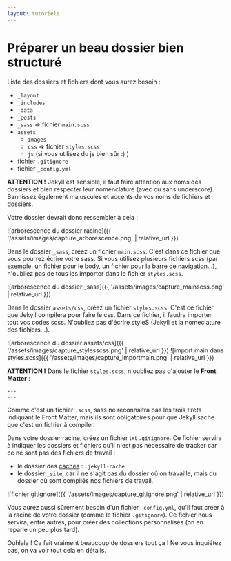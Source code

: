 ```yaml
---
layout: tutoriels
---
```

# Préparer un beau dossier bien structuré
Liste des dossiers et fichiers dont vous aurez besoin :
- `_layout`
- `_includes`
- `_data`
- `_posts`
- `_sass` => fichier `main.scss`
- `assets`
    - `images`
    - `css` => fichier `styles.scss`
    - `js` (si vous utilisez du js bien sûr :) )
- fichier `.gitignore`
- fichier `_config.yml`

**ATTENTION !** Jekyll est sensible, il faut faire attention aux noms des dossiers et bien respecter leur nomenclature (avec ou sans underscore). Bannissez également majuscules et accents de vos noms de fichiers et dossiers.

Votre dossier devrait donc ressembler à cela :

![arborescence du dossier racine]({{ '/assets/images/capture_arborescence.png' | relative_url }})

Dans le dossier `_sass`, créez un fichier `main.scss`. C'est dans ce fichier que vous pourrez écrire votre sass. Si vous utilisez plusieurs fichiers scss (par exemple, un fichier pour le body, un fichier pour la barre de navigation...), n'oubliez pas de tous les importer dans le fichier `styles.scss`.

![arborescence du dossier _sass]({{ '/assets/images/capture_mainscss.png' | relative_url }})

Dans le dossier `assets/css`, créez un fichier `styles.scss`. C'est ce fichier que Jekyll compilera pour faire le css. Dans ce fichier, il faudra importer tout vos codes scss. N'oubliez pas d'écrire styleS (Jekyll et la nomeclature des fichiers...).

![arborescence du dossier assets/css]({{ '/assets/images/capture_stylesscss.png' | relative_url }})
![import main dans styles.scss]({{ '/assets/images/capture_importmain.png' | relative_url }})


**ATTENTION !** Dans le fichier `styles.scss`, n'oubliez pas d'ajouter le **Front Matter** :
```
---
---
````
 Comme c'est un fichier `.scss`, sass ne reconnaîtra pas les trois tirets indiquant le Front Matter, mais ils sont obligatoires pour que Jekyll sache que c'est un fichier à compiler.

Dans votre dossier racine, créez un fichier txt `.gitignore`. Ce fichier servira à indiquer les dossiers et fichiers qu'il n'est pas nécessaire de tracker car ce ne sont pas des fichiers de travail :
- le dossier des [caches](https://www.youtube.com/watch?v=XoDY9vFAaG8) : `.jekyll-cache`
- le dossier `_site`, car il ne s'agit pas du dossier où on travaille, mais du dossier où sont compilés nos fichiers de travail.

![fichier gitignore]({{ '/assets/images/capture_gitignore.png' | relative_url }})

Vous aurez aussi sûrement besoin d'un fichier `_config.yml`, qu'il faut créer à la racine de votre dossier (comme le fichier `.gitignore`). Ce fichier nous servira, entre autres, pour créer des collections personnalisés (on en reparle un peu plus tard).

Ouhlala ! Ca fait vraiment beaucoup de dossiers tout ça ! Ne vous inquiétez pas, on va voir tout cela en détails.